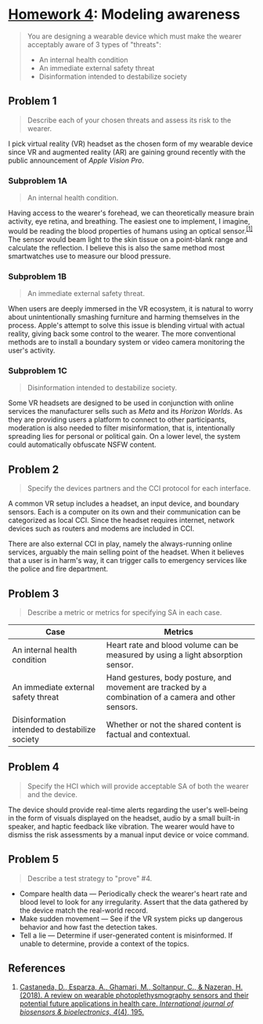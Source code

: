 # [Homework 4](https://github.com/hanggrian/IIT-CS487/blob/assets/assignments/hw4.pdf): Modeling awareness

> You are designing a wearable device which must make the wearer acceptably
  aware of 3 types of "threats":
>
> - An internal health condition
> - An immediate external safety threat
> - Disinformation intended to destabilize society

## Problem 1

> Describe each of your chosen threats and assess its risk to the wearer.

I pick virtual reality (VR) headset as the chosen form of my wearable device
since VR and augmented reality (AR) are gaining ground recently with the public
announcement of *Apple Vision Pro*.

### Subproblem 1A

> An internal health condition.

Having access to the wearer's forehead, we can theoretically measure brain
activity, eye retina, and breathing. The easiest one to implement, I imagine,
would be reading the blood properties of humans using an optical sensor.<sup>[\[1\]]</sup>
The sensor would beam light to the skin tissue on a point-blank range and
calculate the reflection. I believe this is also the same method most
smartwatches use to measure our blood pressure.

### Subproblem 1B

> An immediate external safety threat.

When users are deeply immersed in the VR ecosystem, it is natural to worry about
unintentionally smashing furniture and harming themselves in the process.
Apple's attempt to solve this issue is blending virtual with actual reality,
giving back some control to the wearer. The more conventional methods are to
install a boundary system or video camera monitoring the user's activity.

### Subproblem 1C

> Disinformation intended to destabilize society.

Some VR headsets are designed to be used in conjunction with online services the
manufacturer sells such as *Meta* and its *Horizon Worlds*. As they are
providing users a platform to connect to other participants, moderation is also
needed to filter misinformation, that is, intentionally spreading lies for
personal or political gain. On a lower level, the system could automatically
obfuscate NSFW content.

## Problem 2

> Specify the devices partners and the CCI protocol for each interface.

A common VR setup includes a headset, an input device, and boundary sensors.
Each is a computer on its own and their communication can be categorized as
local CCI. Since the headset requires internet, network devices such as routers
and modems are included in CCI.

There are also external CCI in play, namely the always-running online services,
arguably the main selling point of the headset. When it believes that a user is
in harm's way, it can trigger calls to emergency services like the police and
fire department.

## Problem 3

> Describe a metric or metrics for specifying SA in each case.

Case | Metrics
--- | ---
An internal health condition | Heart rate and blood volume can be measured by using a light absorption sensor.
An immediate external safety threat | Hand gestures, body posture, and movement are tracked by a combination of a camera and other sensors.
Disinformation intended to destabilize society | Whether or not the shared content is factual and contextual.

## Problem 4

> Specify the HCI which will provide acceptable SA of both the wearer and the
  device.

The device should provide real-time alerts regarding the user's well-being in
the form of visuals displayed on the headset, audio by a small built-in speaker,
and haptic feedback like vibration. The wearer would have to dismiss the risk
assessments by a manual input device or voice command.

## Problem 5

> Describe a test strategy to "prove" #4.

- Compare health data &mdash; Periodically check the wearer's heart rate and
  blood level to look for any irregularity. Assert that the data gathered by the
  device match the real-world record.
- Make sudden movement &mdash; See if the VR system picks up dangerous behavior
  and how fast the detection takes.
- Tell a lie &mdash; Determine if user-generated content is misinformed. If
  unable to determine, provide a context of the topics.

## References

1.  [Castaneda, D., Esparza, A., Ghamari, M., Soltanpur, C., & Nazeran, H. (2018). A review on wearable photoplethysmography sensors and their potential future applications in health care. *International journal of biosensors & bioelectronics, 4*(4), 195.](https://www.ncbi.nlm.nih.gov/pmc/articles/PMC6426305/)

[\[1\]]: https://www.ncbi.nlm.nih.gov/pmc/articles/PMC6426305/

